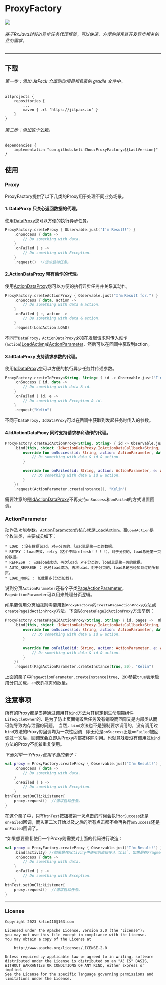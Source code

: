 # ProxyFactory
[![](https://jitpack.io/v/kelinZhou/ProxyFactory.svg)](https://jitpack.io/#kelinZhou/ProxyFactory)

###### 基于RxJava封装的异步任务代理框架，可以快速、方便的使用其开发异步相关的业务需求。
* * *

## 下载
###### 第一步：添加 JitPack 仓库到你项目根目录的 gradle 文件中。
```
allprojects {
    repositories {
        ...
        maven { url 'https://jitpack.io' }
    }
}
```
###### 第二步：添加这个依赖。
```
dependencies {
    implementation "com.github.kelinZhou:ProxyFactory:${LastVersion}"
}
```

## 使用
### Proxy
ProxyFactory提供了以下几类的Proxy用于处理不同业务场景。

#### 1. DataProxy 只关心返回数据的代理。
使用[DataProxy](/ProxyFactory/src/main/java/com/kelin/proxyfactory/DataProxy.kt)您可以方便的执行异步任务。
```kotlin
ProxyFactory.createProxy { Observable.just("I'm Result!") }
    .onSuccess { data ->
        // Do something with data.
    }
    .onFailed { e ->
        // Do something with Exception.
    }
    .request()  //请求启动任务。
```

#### 2.ActionDataProxy 带有动作的代理。
使用[ActionDataProxy](/ProxyFactory/src/main/java/com/kelin/proxyfactory/ActionDataProxy.kt)您可以方便的执行异步任务并关系其动作。
```kotlin
ProxyFactory.createActionProxy { Observable.just("I'm Result for.") }
    .onSuccess { data, action ->
        // Do something with data & action.
    }
    .onFailed { e, action ->
        // Do something with data & action.
    }
    .request(LoadAction.LOAD)
```
不同于`DataProxy`，`ActionDataProxy`必须在发起请求时传入动作(`action`)[LoadAction](/ProxyFactory/src/main/java/com/kelin/proxyfactory/LoadAction.kt)或[ActionParameter](/ProxyFactory/src/main/java/com/kelin/proxyfactory/ActionParameter.kt)，然后可以在回调中获取到action。

#### 3.IdDataProxy 支持请求参数的代理。
使用[IdDataProxy](/ProxyFactory/src/main/java/com/kelin/proxyfactory/IdDataProxy.kt)您可以方便的执行异步任务并传递参数。
```kotlin
ProxyFactory.createIdProxy<String, String> { id -> Observable.just("I'm Result for $id.") }
    .onSuccess { id, data -> 
        // Do something with data & id.
    }
    .onFailed { id, e -> 
        // Do something with Exception & id.
    }
    .request("Kelin")
```
不同于`DataProxy`，`IdDataProxy`可以在回调中获取到发起任务时传入的参数。

#### 4.IdActionDataProxy 同时支持请求参和动作的代理。
```kotlin
ProxyFactory.createIdActionProxy<String, String> { id -> Observable.just("I'm Result for $id.") }
    .bind(this, object :IdActionDataProxy.IdActionDataCallback<String, ActionParameter, String>{
        override fun onSuccess(id: String, action: ActionParameter, data: String) {
            // Do something with data & id & action.
        }

        override fun onFailed(id: String, action: ActionParameter, e: ApiException) {
            // Do something with data & id & action.
        }
    })
    .request(ActionParameter.createInstance(), "Kelin")
```
需要注意的是[IdActionDataProxy](/ProxyFactory/src/main/java/com/kelin/proxyfactory/IdActionDataProxy.kt)不再支持`onSuccess`和`onFailed`的方式设置回调。

### ActionParameter
动作及功能参数，[ActionParameter](/ProxyFactory/src/main/java/com/kelin/proxyfactory/ActionParameter.kt)的核心就是[LoadAction](/ProxyFactory/src/main/java/com/kelin/proxyfactory/LoadAction.kt)。而`LoadAction`是一个枚举类，主要成员如下：
    
    * LOAD ：没有数据load。对于分页的，load总是第一页的数据。
    * RETRY ：load失败，retry（这个不叫refresh！！！！）。对于分页的，load总是第一页的数据。
    * REFRESH ： 已经load成功，再次load。对于分页的，load总是第一页的数据。
    * AUTO_REFRESH ： 已经load成功，再次load。对于分页的，load总是已经加载过的所有页。
    * LOAD_MORE ： 加载更多(分页加载)。

说到分页`ActionParameter`还有个子类[PageActionParameter](/ProxyFactory/src/main/java/com/kelin/proxyfactory/PageActionParameter.kt)，`PageActionParameter`可以用来处理分页逻辑。

如果要使用分页加载则需要用到`ProxyFactory`的`createPageActionProxy`方法或`createPageIdActionProxy`方法，下面以`createPageIdActionProxy`方法举例：
```kotlin
ProxyFactory.createPageIdActionProxy<String, String> { id, pages ->  Observable.just("I'm Result for $id. Pages(page:${pages.page}, size:${pages.size}).") }
    .bind(this, object :IdActionDataProxy.IdActionDataCallback<String, ActionParameter, String>{
        override fun onSuccess(id: String, action: ActionParameter, data: String) {
            // Do something with data & id & action.
        }

        override fun onFailed(id: String, action: ActionParameter, e: ApiException) {
            // Do something with data & id & action.
        }
    })
    .request(PageActionParameter.createInstance(true, 20), "Kelin")
```
上面的栗子中`PageActionParameter.createInstance(true, 20)`参数`true`表示启用分页加载，`20`表示每页的数量。

## 注意事项
所有的Proxy都是支持通过调用其`bind`方法为其绑定到生命周期组件`LifecycleOwner`的，是为了防止页面销毁后任务没有销毁而回调又是内部类从而可能导致内存泄露的问题。
当然，`bind`方法也不是强制要求调用的，没有调用过`bind`方法的Proxy的回调均为一次性回调，即无论是`onSuccess`还是`onFailed`被回调过一次后，回调就会立即从Proxy内部被移除引用。也就意味着没有调用过`bind`方法的Proxy不能被重复使用。

*下面列举一个Proxy使用不当的栗子：*
```kotlin
val proxy = ProxyFactory.createProxy { Observable.just("I'm Result!") }
    .onSuccess { data ->
        // Do something with data.
    }
    .onFailed { e ->
        // Do something with Exception.
    }
btnTest.setOnClickListener{
    proxy.request()  //请求启动任务。
}
```
在这个栗子中，只有`btnTest`按钮被第一次点击的时候会执行`onSuccess`还是`onFailed`回调，而从第二次开始以及之后的所有点击都不会再执行`onSuccess`还是`onFailed`回调了。

*如果想要重复使用一个Proxy则需要对上面的代码进行改造：
```kotlin
val proxy = ProxyFactory.createProxy { Observable.just("I'm Result!") }
    .bind(activity) //如果是在Activity中使用则直接传入`this`，如果是在Fragment中使用则最好传入`viewLifecycleOwner`。
    .onSuccess { data ->
        // Do something with data.
    }
    .onFailed { e ->
        // Do something with Exception.
    }
btnTest.setOnClickListener{
    proxy.request()  //请求启动任务。
}
```

* * *
### License
```
Copyright 2023 kelin410@163.com

Licensed under the Apache License, Version 2.0 (the "License");
you may not use this file except in compliance with the License.
You may obtain a copy of the License at

    http://www.apache.org/licenses/LICENSE-2.0

Unless required by applicable law or agreed to in writing, software
distributed under the License is distributed on an "AS IS" BASIS,
WITHOUT WARRANTIES OR CONDITIONS OF ANY KIND, either express or implied.
See the License for the specific language governing permissions and
limitations under the License.
```